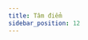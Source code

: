 ```yaml
---
title: Tâm điểm
sidebar_position: 12
---
```


<!-- dantri-tam-diem:START -->
<!-- dantri-tam-diem:END -->
